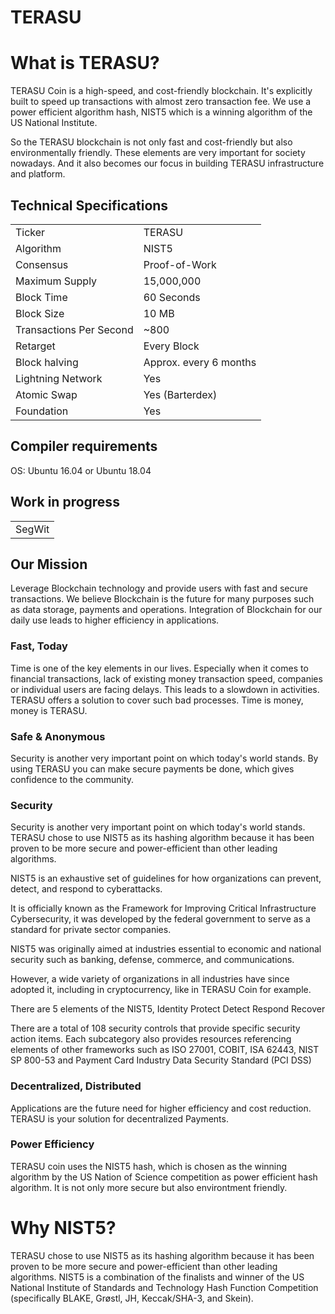 # TERASU

 

# What is TERASU?
TERASU Coin  is a high-speed, and cost-friendly blockchain. It's explicitly built to speed up transactions with almost zero transaction fee. We use a power efficient algorithm hash, NIST5 which is a winning algorithm of the US National Institute.
 
So the TERASU blockchain is not only fast and cost-friendly but also environmentally friendly. These elements are very important for society nowadays. And it also becomes our focus in building TERASU infrastructure and platform.


<a name="specifications"></a>
## Technical Specifications
<table>
<tr> <td>Ticker</td><td>TERASU</td></tr>
<tr> <td>Algorithm</td><td>NIST5</td></tr>
<tr> <td>Consensus</td><td>Proof-of-Work</td></tr>
<tr> <td>Maximum Supply</td><td>15,000,000 </td></tr>
<tr> <td>Block Time</td><td>60 Seconds</td></tr>
<tr> <td>Block Size</td><td>10 MB</td></tr>
<tr> <td>Transactions Per Second</td><td>~800</td></tr>
<tr> <td>Retarget</td><td>Every Block</td></tr>
<tr> <td>Block halving</td><td>Approx. every 6 months</td></tr>
<tr> <td>Lightning Network</td><td>Yes</td></tr>
<tr> <td>Atomic Swap</td><td>Yes (Barterdex)</td></tr>
<tr> <td>Foundation</td><td>Yes</td></tr>
</table>

## Compiler requirements

OS: Ubuntu 16.04 or Ubuntu 18.04
 
## Work in progress
<table>
<tr> <td>SegWit</td></tr>
</table>




## Our Mission
Leverage Blockchain technology and provide users with fast and secure transactions.
We believe Blockchain is the future for many purposes such as data storage, payments and operations. Integration of Blockchain for our daily use leads to higher efficiency in applications.

### Fast, Today
Time is one of the key elements in our lives. Especially when it comes to financial transactions, lack of existing money transaction speed, companies or individual users are facing delays. This leads to a slowdown in activities. TERASU offers a solution to cover such bad processes. Time is money, money is TERASU.

### Safe & Anonymous
Security is another very important point on which today's world stands. By using TERASU you can make secure payments be done, which gives confidence to the community.

### Security
Security is another very important point on which today's world stands. TERASU chose to use NIST5 as its hashing algorithm because it has been proven to be more secure and power-efficient than other leading algorithms.

NIST5 is an exhaustive set of guidelines for how organizations can prevent, detect, and respond to cyberattacks. 

It is officially known as the Framework for Improving Critical Infrastructure Cybersecurity, it was developed by the federal government to serve as a standard for private sector companies.

NIST5 was originally aimed at industries essential to economic and national security such as banking, defense, commerce, and communications.

However, a wide variety of organizations in all industries have since adopted it, including in cryptocurrency, like in TERASU Coin for example.

There are 5 elements of the NIST5,
Identity
Protect
Detect
Respond
Recover

There are a total of 108 security controls that provide specific security action items. Each subcategory also provides resources referencing elements of other frameworks such as ISO 27001, COBIT, ISA 62443, NIST SP 800-53 and Payment Card Industry Data Security Standard (PCI DSS)


### Decentralized, Distributed
Applications are the future need for higher efficiency and cost reduction. TERASU is your solution for decentralized Payments.

### Power Efficiency
TERASU coin uses the NIST5 hash, which is chosen as the winning algorithm by the US Nation of Science competition as power efficient hash algorithm. It is not only more secure but also environtment friendly.


# Why NIST5?
TERASU chose to use NIST5 as its hashing algorithm because it has been proven to be more secure and power-efficient than other leading algorithms. NIST5 is a combination of the finalists and winner of the US National Institute of Standards and Technology Hash Function Competition (specifically BLAKE, Grøstl, JH, Keccak/SHA-3, and Skein).
